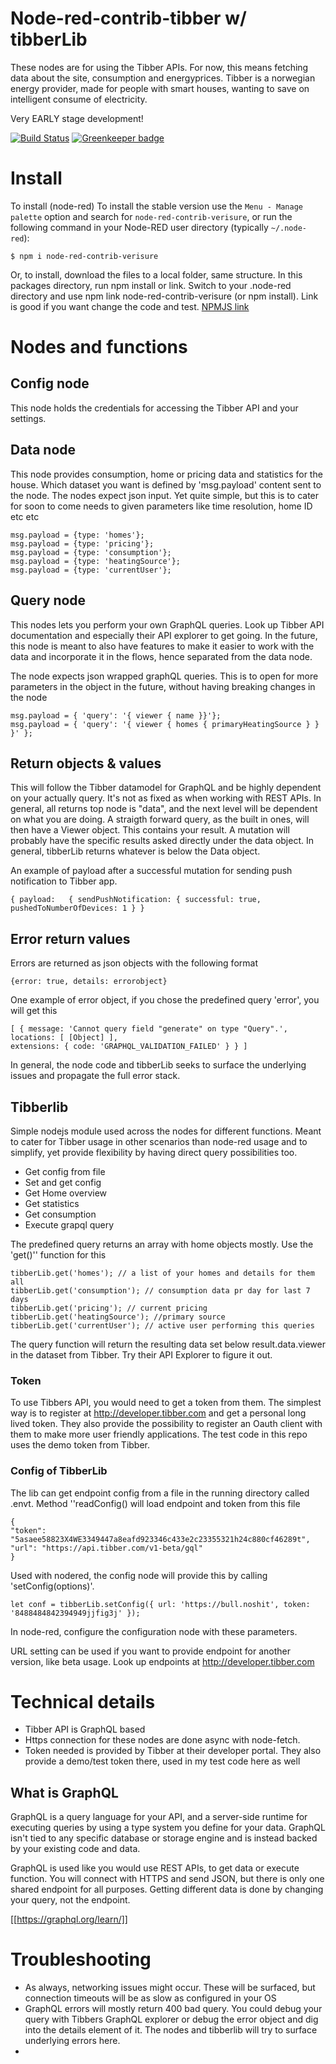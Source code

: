 # Node-red-contrib-tibber w/ tibberLib

These nodes are for using the Tibber APIs. For now, this means fetching data about the site, consumption and energyprices.
Tibber is a norwegian energy provider, made for people with smart houses, wanting to save on intelligent consume of electricity.

Very EARLY stage development!

[![Build Status](https://travis-ci.com/ksvan/node-red-contrib-tibber.svg?branch=master)](https://travis-ci.com) [![Greenkeeper badge](https://badges.greenkeeper.io/ksvan/node-red-contrib-tibber.svg)](https://greenkeeper.io/)

# Install
To install (node-red)
To install the stable version use the `Menu - Manage palette` option and search for `node-red-contrib-verisure`, or run the following command in your Node-RED user directory (typically `~/.node-red`):

    $ npm i node-red-contrib-verisure
    
Or, to install, download the files to a local folder, same structure. In this packages directory, run npm install or link. Switch to your .node-red directory and use npm link node-red-contrib-verisure (or npm install). Link is good if you want change the code and test.
[NPMJS link](https://www.npmjs.com/package/node-red-contrib-verisure)


# Nodes and functions

## Config node
This node holds the credentials for accessing the Tibber API and your settings.

## Data node
This node provides consumption, home or pricing data and statistics for the house. Which dataset you want is defined by 'msg.payload' content sent to the node. The nodes expect json input. Yet quite simple, but this is to cater for soon to come needs to given parameters like time resolution, home ID etc etc
    
    msg.payload = {type: 'homes'};
    msg.payload = {type: 'pricing'};
    msg.payload = {type: 'consumption'};
    msg.payload = {type: 'heatingSource'};
    msg.payload = {type: 'currentUser'};


## Query node
This nodes lets you perform your own GraphQL queries. Look up Tibber API documentation and especially their API explorer to get going.
In the future, this node is meant to also have features to make it easier to work with the data and incorporate it in the flows, hence separated from the data node. 

The node expects json wrapped graphQL queries. This is to open for more parameters in the object in the future, without having breaking changes in the node

    msg.payload = { 'query': '{ viewer { name }}'};
    msg.payload = { 'query': '{ viewer { homes { primaryHeatingSource } } }' };

## Return objects & values
This will follow the Tibber datamodel for GraphQL and be highly dependent on your actually query. It's not as fixed as when working with REST APIs.
In general, all returns top node is "data", and the next level will be dependent on what you are doing. A straigth forward query, as the built in ones, will then have a Viewer object. This contains your result. A mutation will probably have the specific results asked directly under the data object.
In general, tibberLib returns whatever is below the Data object.

An example of payload after a successful mutation for sending push notification to Tibber app.

    { payload:   { sendPushNotification: { successful: true, pushedToNumberOfDevices: 1 } }

## Error return values
Errors are returned as json objects with the following format

    {error: true, details: errorobject}

One example of error object, if you chose the predefined query 'error', you will get this
    
    [ { message: 'Cannot query field "generate" on type "Query".',
    locations: [ [Object] ],
    extensions: { code: 'GRAPHQL_VALIDATION_FAILED' } } ]

In general, the node code and tibberLib seeks to surface the underlying issues and propagate the full error stack. 

## Tibberlib
Simple nodejs module used across the nodes for different functions. Meant to cater for Tibber usage in other scenarios than node-red usage and to simplify, yet provide flexibility by having direct query possibilities too.

* Get config from file
* Set and get config
* Get Home overview 
* Get statistics
* Get consumption
* Execute grapql query

 The predefined query returns an array with home objects mostly. Use the 'get()'' function for this

    tibberLib.get('homes'); // a list of your homes and details for them all
    tibberLib.get('consumption'); // consumption data pr day for last 7 days
    tibberLib.get('pricing'); // current pricing
    tibberLib.get('heatingSource'); //primary source
    tibberLib.get('currentUser'); // active user performing this queries

The query function will return the resulting data set below result.data.viewer in the dataset from Tibber. Try their API Explorer to figure it out.


### Token
To use Tibbers API, you would need to get a token from them. The simplest way is to register at http://developer.tibber.com and get a personal long lived token. They also provide the possibility to register an Oauth client with them to make more user friendly applications. The test code in this repo uses the demo token from Tibber.

### Config of TibberLib
The lib can get endpoint config from a file in the running directory called .envt. Method ''readConfig() will load endpoint and token from this file

    {
    "token": "5asaee58823X4WE3349447a8eafd923346c433e2c23355321h24c880cf46289t",
    "url": "https://api.tibber.com/v1-beta/gql"
    }

Used with nodered, the config node will provide this by calling 'setConfig(options)'.
    
    let conf = tibberLib.setConfig({ url: 'https://bull.noshit', token: '8488484842394949jjfig3j' });

In node-red, configure the configuration node with these parameters.

URL setting can be used if you want to provide endpoint for another version, like beta usage. Look up endpoints at http://developer.tibber.com

# Technical details
* Tibber API is GraphQL based
* Https connection for these nodes are done async with node-fetch.
* Token needed is provided by Tibber at their developer portal. They also provide a demo/test token there, used in my test code here as well

## What is GraphQL
GraphQL is a query language for your API, and a server-side runtime for executing queries by using a type system you define for your data. GraphQL isn't tied to any specific database or storage engine and is instead backed by your existing code and data.

GraphQL is used like you would use REST APIs, to get data or execute function. You will connect with HTTPS and send JSON, but there is only one shared endpoint for all purposes. Getting different data is done by changing your query, not the endpoint. 

[[https://graphql.org/learn/]]

# Troubleshooting
* As always, networking issues might occur. These will be surfaced, but connection timeouts will be as slow as configured in your OS
* GraphQL errors will mostly return 400 bad query. You could debug your query with Tibbers GraphQL explorer or debug the error object and dig into the details element of it. The nodes and tibberlib will try to surface underlying errors here.
* 





